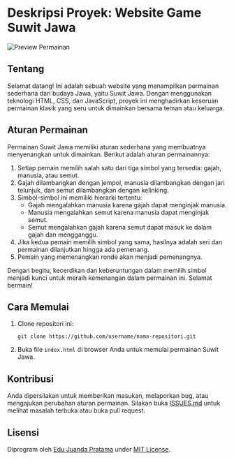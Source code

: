 # Deskripsi Proyek: Website Game Suwit Jawa

![Preview Permainan](https://private-user-images.githubusercontent.com/155618959/323640489-115fef6d-ab9b-45a8-b346-8b9abfa737db.png?jwt=eyJhbGciOiJIUzI1NiIsInR5cCI6IkpXVCJ9.eyJpc3MiOiJnaXRodWIuY29tIiwiYXVkIjoicmF3LmdpdGh1YnVzZXJjb250ZW50LmNvbSIsImtleSI6ImtleTUiLCJleHAiOjE3MTM0NTAxODgsIm5iZiI6MTcxMzQ0OTg4OCwicGF0aCI6Ii8xNTU2MTg5NTkvMzIzNjQwNDg5LTExNWZlZjZkLWFiOWItNDVhOC1iMzQ2LThiOWFiZmE3MzdkYi5wbmc_WC1BbXotQWxnb3JpdGhtPUFXUzQtSE1BQy1TSEEyNTYmWC1BbXotQ3JlZGVudGlhbD1BS0lBVkNPRFlMU0E1M1BRSzRaQSUyRjIwMjQwNDE4JTJGdXMtZWFzdC0xJTJGczMlMkZhd3M0X3JlcXVlc3QmWC1BbXotRGF0ZT0yMDI0MDQxOFQxNDE4MDhaJlgtQW16LUV4cGlyZXM9MzAwJlgtQW16LVNpZ25hdHVyZT1jODAzMmY0MDA3YmIwYzhlMmQ5MDRiYmM0ODljMDc0MjIwNDY5ZTkzYjVmZjM1ODZjZjAwMmIzMTNlYzcxZDMxJlgtQW16LVNpZ25lZEhlYWRlcnM9aG9zdCZhY3Rvcl9pZD0wJmtleV9pZD0wJnJlcG9faWQ9MCJ9.Io0saLA2Uk_OSyqisfInk6gfKAEEMSl27BvFya5uCOU)

## Tentang

Selamat datang! Ini adalah sebuah website yang menampilkan permainan sederhana dari budaya Jawa, yaitu Suwit Jawa. Dengan menggunakan teknologi HTML, CSS, dan JavaScript, proyek ini menghadirkan keseruan permainan klasik yang seru untuk dimainkan bersama teman atau keluarga.

## Aturan Permainan

Permainan Suwit Jawa memiliki aturan sederhana yang membuatnya menyenangkan untuk dimainkan. Berikut adalah aturan permainannya:

1. Setiap pemain memilih salah satu dari tiga simbol yang tersedia: gajah, manusia, atau semut.
2. Gajah dilambangkan dengan jempol, manusia dilambangkan dengan jari telunjuk, dan semut dilambangkan dengan kelinking.
3. Simbol-simbol ini memiliki hierarki tertentu:
   - Gajah mengalahkan manusia karena gajah dapat menginjak manusia.
   - Manusia mengalahkan semut karena manusia dapat menginjak semut.
   - Semut mengalahkan gajah karena semut dapat masuk ke dalam gajah dan mengganggu.
4. Jika kedua pemain memilih simbol yang sama, hasilnya adalah seri dan permainan dilanjutkan hingga ada pemenang.
5. Pemain yang memenangkan ronde akan menjadi pemenangnya.

Dengan begitu, kecerdikan dan keberuntungan dalam memilih simbol menjadi kunci untuk meraih kemenangan dalam permainan ini. Selamat bermain!

## Cara Memulai

1. Clone repositori ini:

    ```
    git clone https://github.com/username/nama-repositori.git
    ```

2. Buka file `index.html` di browser Anda untuk memulai permainan Suwit Jawa.

## Kontribusi

Anda dipersilakan untuk memberikan masukan, melaporkan bug, atau mengajukan perubahan aturan permainan. Silakan buka [ISSUES.md](link_ke_issues.md) untuk melihat masalah terbuka atau buka pull request.

## Lisensi

Diprogram oleh [Edu Juanda Pratama](yastar123) under [MIT License](link_ke_lisensi).
